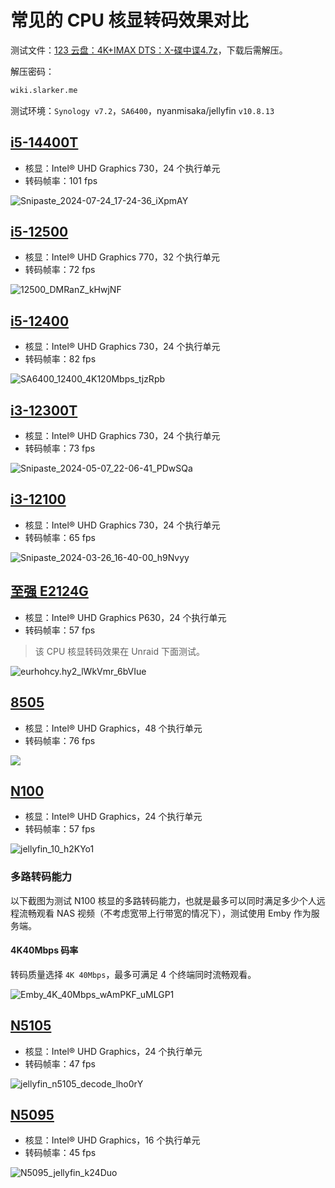 # 常见的 CPU 核显转码效果对比

测试文件：[123 云盘：4K+IMAX DTS：X-碟中谍4.7z](https://www.123pan.com/s/1JKMjv-5lxo.html)，下载后需解压。

解压密码：

```sh
wiki.slarker.me
```

测试环境：`Synology v7.2`，`SA6400`，nyanmisaka/jellyfin `v10.8.13`

## [i5-14400T](https://www.intel.cn/content/www/cn/zh/products/sku/236790/intel-core-i5-processor-14400t-20m-cache-up-to-4-50-ghz/specifications.html)
- 核显：Intel® UHD Graphics 730，24 个执行单元
- 转码帧率：101 fps

![Snipaste_2024-07-24_17-24-36_iXpmAY](https://img.slarker.me/wiki/Snipaste_2024-07-24_17-24-36_iXpmAY.jpg)

## [i5-12500](https://www.intel.cn/content/www/cn/zh/products/sku/96144/intel-core-i512500-processor-18m-cache-up-to-4-60-ghz/specifications.html)
- 核显：Intel® UHD Graphics 770，32 个执行单元
- 转码帧率：72 fps

![12500_DMRanZ_kHwjNF](https://img.slarker.me/wiki/12500_DMRanZ_kHwjNF.jpg)

## [i5-12400](https://ark.intel.com/content/www/cn/zh/ark/products/134586/intel-core-i5-12400-processor-18m-cache-up-to-4-40-ghz.html)

- 核显：Intel® UHD Graphics 730，24 个执行单元
- 转码帧率：82 fps

![SA6400_12400_4K120Mbps_tjzRpb](https://img.slarker.me/wiki/SA6400_12400_4K120Mbps_tjzRpb.jpg)

## [i3-12300T](https://www.intel.cn/content/www/cn/zh/products/sku/223096/intel-core-i312300t-processor-12m-cache-up-to-4-20-ghz/specifications.html)

- 核显：Intel® UHD Graphics 730，24 个执行单元
- 转码帧率：73 fps

![Snipaste_2024-05-07_22-06-41_PDwSQa](https://img.slarker.me/wiki/Snipaste_2024-05-07_22-06-41_PDwSQa.png)

## [i3-12100](https://ark.intel.com/content/www/cn/zh/ark/products/134584/intel-core-i3-12100-processor-12m-cache-up-to-4-30-ghz.html)

- 核显：Intel® UHD Graphics 730，24 个执行单元
- 转码帧率：65 fps

![Snipaste_2024-03-26_16-40-00_h9Nvyy](https://img.slarker.me/wiki/Snipaste_2024-03-26_16-40-00_h9Nvyy.png)

## [至强 E2124G](https://www.intel.cn/content/www/cn/zh/products/sku/134854/intel-xeon-e2124g-processor-8m-cache-up-to-4-50-ghz/specifications.html)

- 核显：Intel® UHD Graphics P630，24 个执行单元
- 转码帧率：57 fps

> 该 CPU 核显转码效果在 Unraid 下面测试。

![eurhohcy.hy2_lWkVmr_6bVIue](https://img.slarker.me/wiki/eurhohcy.hy2_lWkVmr_6bVIue.jpg)

## [8505](https://ark.intel.com/content/www/cn/zh/ark/products/226262/intel-pentium-gold-processor-8505-8m-cache-up-to-4-40-ghz.html)

- 核显：Intel® UHD Graphics，48 个执行单元
- 转码帧率：76 fps

![](https://img.slarker.me/wiki/202409102214980.jpg)

## [N100](https://ark.intel.com/content/www/cn/zh/ark/products/231803/intel-processor-n100-6m-cache-up-to-3-40-ghz.html)

- 核显：Intel® UHD Graphics，24 个执行单元
- 转码帧率：57 fps

![jellyfin_10_h2KYo1](https://img.slarker.me/wiki/jellyfin_10_h2KYo1.png)

### 多路转码能力

以下截图为测试 N100 核显的多路转码能力，也就是最多可以同时满足多少个人远程流畅观看 NAS 视频（不考虑宽带上行带宽的情况下），测试使用 Emby 作为服务端。

#### 4K40Mbps 码率

转码质量选择 `4K 40Mbps`，最多可满足 4 个终端同时流畅观看。

![Emby_4K_40Mbps_wAmPKF_uMLGP1](https://img.slarker.me/wiki/Emby_4K_40Mbps_wAmPKF_uMLGP1.jpg)

## [N5105](https://www.intel.cn/content/www/cn/zh/products/sku/212328/intel-celeron-processor-n5105-4m-cache-up-to-2-90-ghz/specifications.html)

- 核显：Intel® UHD Graphics，24 个执行单元
- 转码帧率：47 fps

![jellyfin_n5105_decode_lho0rY](https://img.slarker.me/wiki/jellyfin_n5105_decode_lho0rY.png)

## [N5095](https://www.intel.cn/content/www/cn/zh/products/sku/212322/intel-celeron-processor-n5095-4m-cache-up-to-2-90-ghz/specifications.html)

- 核显：Intel® UHD Graphics，16 个执行单元
- 转码帧率：45 fps

![N5095_jellyfin_k24Duo](https://img.slarker.me/wiki/N5095_jellyfin_k24Duo.png)